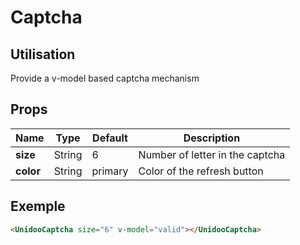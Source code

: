 # Captcha 

## Utilisation 

Provide a v-model based captcha mechanism

## Props

| Name          | Type           | Default  | Description  |
| ------------- |----------------| ---------|--------------|
| **size**          | String | 6 | Number of letter in the captcha |
| **color**          | String | primary | Color of the refresh button |


## Exemple

```html
<UnidooCaptcha size="6" v-model="valid"></UnidooCaptcha>
``` 

<demo-captcha></demo-captcha>
